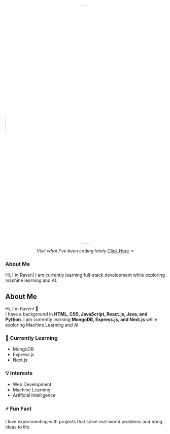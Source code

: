 <p align="center">
  <img src="https://github.com/user-attachments/assets/87a5b73f-5b77-495c-86b3-9019deda61eb" alt="me" width="750" style="border-radius: 90%;">
</p>

<p align="center"> 
  <i>Visit what I’ve been coding lately</i>
  <a href="https://polyglotparrot.github.io/jump/" target="_blank" rel="noopener noreferrer">Click Here</a>
  ↗
</p>

### About Me

Hi, I'm Raven! I am currently learning full-stack development while exploring machine learning and AI.

## About Me

Hi, I'm Raven! 👋  
I have a background in **HTML, CSS, JavaScript, React.js, Java, and Python**. I am currently learning **MongoDB, Express.js, and Next.js** while exploring Machine Learning and AI.  

### 🌱 Currently Learning
- MongoDB  
- Express.js  
- Next.js  

### 💡 Interests
- Web Development  
- Machine Learning  
- Artificial Intelligence  

### ⚡ Fun Fact
I love experimenting with projects that solve real-world problems and bring ideas to life.




















  



